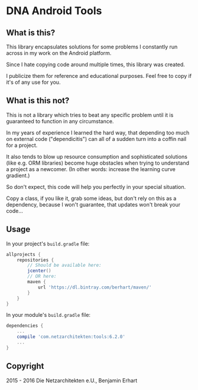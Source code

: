 DNA Android Tools
=================

## What is this?

This library encapsulates solutions for some problems I constantly run across
in my work on the Android platform.

Since I hate copying code around multiple times, this library was created.

I publicize them for reference and educational purposes.
Feel free to copy if it's of any use for you.

## What is this not?

This is not a library which tries to beat any specific problem until it is guaranteed
to function in any circumstance.

In my years of experience I learned the hard way, that depending too much on external
code ("dependicitis") can all of a sudden turn into a coffin nail for a project.

It also tends to blow up resource consumption and sophisticated solutions
(like e.g. ORM libraries) become huge obstacles when trying to understand
a project as a newcomer. (In other words: increase the learning curve gradient.)

So don't expect, this code will help you perfectly in your special situation.

Copy a class, if you like it, grab some ideas, but don't rely on this as a
dependency, because I won't guarantee, that updates won't break your code...

## Usage

In your project's `build.gradle` file:

```gradle
allprojects {
    repositories {
        // Should be available here:
        jcenter()
        // OR here:
        maven {
            url 'https://dl.bintray.com/berhart/maven/'
        }
    }
}

```


In your module's `build.gradle` file:

```gradle
dependencies {
    ...
    compile 'com.netzarchitekten:tools:6.2.0'
    ...
}

```

## Copyright

2015 - 2016 Die Netzarchitekten e.U., Benjamin Erhart
